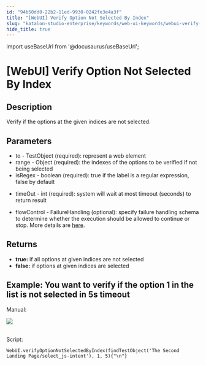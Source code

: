 ```yaml
---
id: "94b50dd0-22b2-11ed-9930-0242fe3e4a3f"
title: "[WebUI] Verify Option Not Selected By Index"
slug: "katalon-studio-enterprise/keywords/web-ui-keywords/webui-verify-option-not-selected-by-index"
hide_title: true
---
```

import useBaseUrl from '@docusaurus/useBaseUrl';


# <a id="id_0" class="anchor_top_offset"/><a id="ariaid-title1" class="anchor_top_offset"/>[WebUI] Verify Option Not Selected By Index


## <a id="id_0__id" class="anchor_top_offset"/>Description

              
<p xmlns="http://www.w3.org/1999/xhtml" className="p">   Verify if the options at the given indices are not   selected.</p> 
                  

## Parameters

<div xmlns="http://www.w3.org/1999/xhtml" className="p"><ul className="ul"><li className="li">to - TestObject (required): represent a web element</li><li className="li">range - Object (required): the indexes of the options to be
      verified if not being selected</li><li className="li">isRegex - boolean (required): true if the label is a regular
      expression, false by default</li><li className="li">
      <p className="p">timeOut - int (required):  system will wait at most timeout
        (seconds) to return result</p>
    </li><li className="li">
      <p className="p">flowControl - FailureHandling (optional): specify failure
        handling schema to determine whether the execution should be
        allowed to continue or stop. More details are <a className="xref" href="/docs/katalon-studio-enterprise/error-management/test-maintenance/failure-handling">here</a>.</p>
    </li></ul></div>

## <a id="id_0__id_1" class="anchor_top_offset"/>Returns

              
<ul xmlns="http://www.w3.org/1999/xhtml" className="ul"><li className="li">     <strong className="ph b">true:</strong> if all options at given indices are     not selected</li><li className="li">     <strong className="ph b">false:</strong> if options  at given     indices are selected</li></ul> 
      

## <a id="id_0__id_2" class="anchor_top_offset"/>Example: You want to verify if the option 1 in the list is not         selected in 5s timeout

              
<p xmlns="http://www.w3.org/1999/xhtml" className="p">Manual: </p> 
      
<p xmlns="http://www.w3.org/1999/xhtml" className="p">   <img className="image" src={useBaseUrl("https://github.com/katalon-studio/docs-images/raw/master/katalon-studio/docs/webui-verify-option-not-selected-by-index/image2016-8-21-193A303A39.png")} /><br /><br /> </p> 
      
<p xmlns="http://www.w3.org/1999/xhtml" className="p">Script:</p> 
              
<pre xmlns="http://www.w3.org/1999/xhtml" className="pre codeblock"><code>WebUI.verifyOptionNotSelectedByIndex(findTestObject('The Second Landing Page/select_js-intent'), 1, 5){"\n"}</code></pre> 
            
